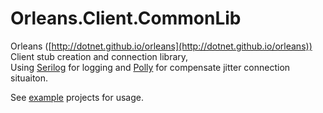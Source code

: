 # Orleans.Client.CommonLib

Orleans ([http://dotnet.github.io/orleans](http://dotnet.github.io/orleans)) Client stub creation and connection library,  
Using [Serilog](http://serilog.net) for logging and [Polly](http://www.thepollyproject.org) for compensate jitter connection situaiton.

See [example](./example) projects for usage.
